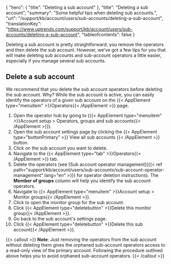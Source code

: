 {
  "hero": {
    "title": "Deleting a sub account"
  },
  "title": "Deleting a sub account",
  "summary": "Some helpful tips when deleting sub accounts.",
  "url": "/support/kb/account/users/sub-accounts/deleting-a-sub-account",
  "translationKey": "https://www.uptrends.com/support/kb/account/users/sub-accounts/deleting-a-sub-account",
  "tableofcontents": false
}

Deleting a sub account is pretty straightforward; you remove the operators and then delete the sub account. However, we've got a few tips for you that will make deleting sub accounts and sub-account operators a little easier, especially if you manage several sub accounts.

## Delete a sub account

 We recommend that you delete the sub account operators before deleting the sub account. Why? While the sub account is active, you can easily identify the operators of a given sub account on the {{< AppElement type="menuitem" >}}Operators{{< /AppElement >}} page.

1. Open the operator hub by going to ({{< AppElement type="menuitem" >}}Account setup > Operators, groups and sub accounts{{< /AppElement >}}).
2. Open the sub account settings page by clicking the {{< AppElement type="buttonPrimary" >}} View all sub accounts {{< /AppElement >}} button.
3. Click on the sub account you want to delete.
2. Navigate to the {{< AppElement type="tab" >}}Operators{{< /AppElement >}} tab.
4. Delete the operators (see [Sub account operator management]({{< ref path="support/kb/account/users/sub-accounts/sub-account-operator-management" lang="en" >}}) for operator deletion instructions). The **Member of groups** column will help you identify the sub account operators.
5. Navigate to {{< AppElement type="menuitem" >}}Account setup > Monitor groups{{< /AppElement >}}.
6. Click to open the monitor group for the sub account.
7. Click {{< AppElement type="deletebutton" >}}Delete this monitor group{{< /AppElement >}}.
8. Go back to the sub account's settings page.
9. Click {{< AppElement type="deletebutton" >}}Delete this sub account{{< /AppElement >}}.

{{< callout >}}
**Note**: Just removing the operators from the sub account without deleting them gives the orphaned sub-account operators access to a read-only view of the primary account. Following the procedure outlined above helps you to avoid orphaned sub-account operators.
{{< /callout >}}
